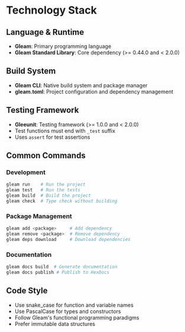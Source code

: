 # Technology Stack

## Language & Runtime
- **Gleam**: Primary programming language
- **Gleam Standard Library**: Core dependency (>= 0.44.0 and < 2.0.0)

## Build System
- **Gleam CLI**: Native build system and package manager
- **gleam.toml**: Project configuration and dependency management

## Testing Framework
- **Gleeunit**: Testing framework (>= 1.0.0 and < 2.0.0)
- Test functions must end with `_test` suffix
- Uses `assert` for test assertions

## Common Commands

### Development
```sh
gleam run    # Run the project
gleam test   # Run the tests
gleam build  # Build the project
gleam check  # Type check without building
```

### Package Management
```sh
gleam add <package>     # Add dependency
gleam remove <package>  # Remove dependency
gleam deps download     # Download dependencies
```

### Documentation
```sh
gleam docs build  # Generate documentation
gleam docs publish # Publish to HexDocs
```

## Code Style
- Use snake_case for function and variable names
- Use PascalCase for types and constructors
- Follow Gleam's functional programming paradigms
- Prefer immutable data structures
